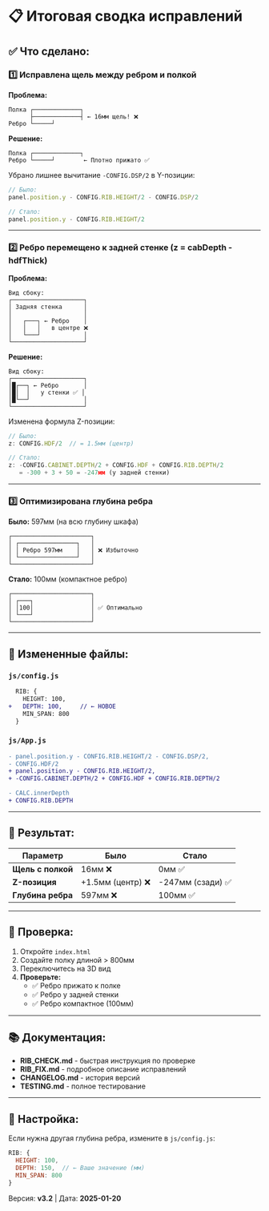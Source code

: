 # 📋 Итоговая сводка исправлений

## ✅ Что сделано:

### 1️⃣ Исправлена щель между ребром и полкой

**Проблема:**
```
Полка ┌─────────────┐
      ├─────────────┤ ← 16мм щель! ❌
Ребро └─────┘
```

**Решение:**
```
Полка ┌─────────────┐
Ребро └─────┘        ← Плотно прижато ✅
```

Убрано лишнее вычитание `-CONFIG.DSP/2` в Y-позиции:
```javascript
// Было:
panel.position.y - CONFIG.RIB.HEIGHT/2 - CONFIG.DSP/2

// Стало:
panel.position.y - CONFIG.RIB.HEIGHT/2
```

---

### 2️⃣ Ребро перемещено к задней стенке (z = cabDepth - hdfThick)

**Проблема:**
```
Вид сбоку:
┌────────────────────┐
│ Задняя стенка      │
│                    │
│   ┌───┐ ← Ребро    │
│   │   │   в центре ❌
│   └───┘            │
└────────────────────┘
```

**Решение:**
```
Вид сбоку:
┌────────────────────┐
│█┌──┐ ← Ребро       │
│█│  │   у стенки ✅ │
│█└──┘               │
└────────────────────┘
```

Изменена формула Z-позиции:
```javascript
// Было:
z: CONFIG.HDF/2  // = 1.5мм (центр)

// Стало:
z: -CONFIG.CABINET.DEPTH/2 + CONFIG.HDF + CONFIG.RIB.DEPTH/2
   = -300 + 3 + 50 = -247мм (у задней стенки)
```

---

### 3️⃣ Оптимизирована глубина ребра

**Было:** 597мм (на всю глубину шкафа)
```
┌──────────────────────┐
│ ┌────────────────┐   │
│ │ Ребро 597мм    │   │ ❌ Избыточно
│ └────────────────┘   │
└──────────────────────┘
```

**Стало:** 100мм (компактное ребро)
```
┌──────────────────────┐
│ ┌───┐                │
│ │100│                │ ✅ Оптимально
│ └───┘                │
└──────────────────────┘
```

---

## 📁 Измененные файлы:

### `js/config.js`
```diff
  RIB: {
    HEIGHT: 100,
+   DEPTH: 100,     // ← НОВОЕ
    MIN_SPAN: 800
  }
```

### `js/App.js`
```diff
- panel.position.y - CONFIG.RIB.HEIGHT/2 - CONFIG.DSP/2,
- CONFIG.HDF/2
+ panel.position.y - CONFIG.RIB.HEIGHT/2,
+ -CONFIG.CABINET.DEPTH/2 + CONFIG.HDF + CONFIG.RIB.DEPTH/2

- CALC.innerDepth
+ CONFIG.RIB.DEPTH
```

---

## 🎯 Результат:

| Параметр | Было | Стало |
|----------|------|-------|
| **Щель с полкой** | 16мм ❌ | 0мм ✅ |
| **Z-позиция** | +1.5мм (центр) ❌ | -247мм (сзади) ✅ |
| **Глубина ребра** | 597мм ❌ | 100мм ✅ |

---

## 🧪 Проверка:

1. Откройте `index.html`
2. Создайте полку длиной > 800мм
3. Переключитесь на 3D вид
4. **Проверьте:**
   - ✅ Ребро прижато к полке
   - ✅ Ребро у задней стенки
   - ✅ Ребро компактное (100мм)

---

## 📚 Документация:

- **RIB_CHECK.md** - быстрая инструкция по проверке
- **RIB_FIX.md** - подробное описание исправлений
- **CHANGELOG.md** - история версий
- **TESTING.md** - полное тестирование

---

## 🔧 Настройка:

Если нужна другая глубина ребра, измените в `js/config.js`:

```javascript
RIB: {
  HEIGHT: 100,
  DEPTH: 150,  // ← Ваше значение (мм)
  MIN_SPAN: 800
}
```

Версия: **v3.2** | Дата: **2025-01-20**
